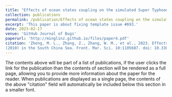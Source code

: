 ```yaml
---
title: "Effects of ocean states coupling on the simulated Super Typhoon Megi (2010) in the South China Sea"
collection: publications
permalink: /publication/Effects of ocean states coupling on the simulated Super Typhoon Megi (2010) in the South China Sea
excerpt: 'This paper is about fixing template issue #693.'
date: 2023-02-17
venue: 'GitHub Journal of Bugs'
paperurl: 'http://minglinz.github.io/files/paper4.pdf'
citation: 'Zheng, M. L., Zhang, Z., Zhang, W. M., et al., 2023. Effects of ocean states coupling on the simulated Super Typhoon Megi
(2010) in the South China Sea. Front. Mar. Sci. 10:1105687. doi: 10.3389/fmars.2023.1105687.'
---
```


The contents above will be part of a list of publications, if the user clicks the link for the publication than the contents of section will be rendered as a full page, allowing you to provide more information about the paper for the reader. When publications are displayed as a single page, the contents of the above "citation" field will automatically be included below this section in a smaller font.

